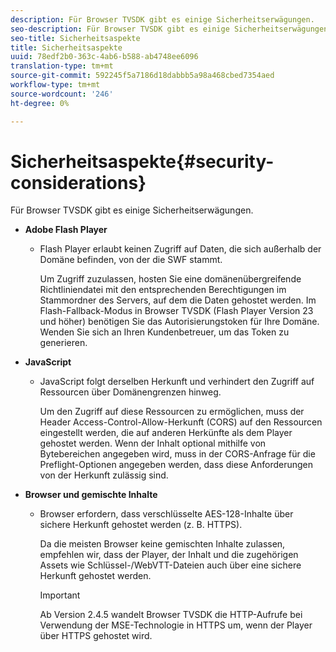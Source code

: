 ```yaml
---
description: Für Browser TVSDK gibt es einige Sicherheitserwägungen.
seo-description: Für Browser TVSDK gibt es einige Sicherheitserwägungen.
seo-title: Sicherheitsaspekte
title: Sicherheitsaspekte
uuid: 78edf2b0-363c-4ab6-b588-ab4748ee6096
translation-type: tm+mt
source-git-commit: 592245f5a7186d18dabbb5a98a468cbed7354aed
workflow-type: tm+mt
source-wordcount: '246'
ht-degree: 0%

---
```



# Sicherheitsaspekte{#security-considerations}

Für Browser TVSDK gibt es einige Sicherheitserwägungen.

* **Adobe Flash Player**

   * Flash Player erlaubt keinen Zugriff auf Daten, die sich außerhalb der Domäne befinden, von der die SWF stammt.

      Um Zugriff zuzulassen, hosten Sie eine domänenübergreifende Richtliniendatei mit den entsprechenden Berechtigungen im Stammordner des Servers, auf dem die Daten gehostet werden. Im Flash-Fallback-Modus in Browser TVSDK (Flash Player Version 23 und höher) benötigen Sie das Autorisierungstoken für Ihre Domäne. Wenden Sie sich an Ihren Kundenbetreuer, um das Token zu generieren.

* **JavaScript**

   * JavaScript folgt derselben Herkunft und verhindert den Zugriff auf Ressourcen über Domänengrenzen hinweg.

      Um den Zugriff auf diese Ressourcen zu ermöglichen, muss der Header Access-Control-Allow-Herkunft (CORS) auf den Ressourcen eingestellt werden, die auf anderen Herkünfte als dem Player gehostet werden. Wenn der Inhalt optional mithilfe von Bytebereichen angegeben wird, muss in der CORS-Anfrage für die Preflight-Optionen angegeben werden, dass diese Anforderungen von der Herkunft zulässig sind.

* **Browser und gemischte Inhalte**

   * Browser erfordern, dass verschlüsselte AES-128-Inhalte über sichere Herkunft gehostet werden (z. B. HTTPS).

      Da die meisten Browser keine gemischten Inhalte zulassen, empfehlen wir, dass der Player, der Inhalt und die zugehörigen Assets wie Schlüssel-/WebVTT-Dateien auch über eine sichere Herkunft gehostet werden.

      >[!IMPORTANT]
      >
      >Ab Version 2.4.5 wandelt Browser TVSDK die HTTP-Aufrufe bei Verwendung der MSE-Technologie in HTTPS um, wenn der Player über HTTPS gehostet wird.

